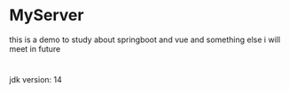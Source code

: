 # MyServer
this is a demo to study about springboot and vue and something else i will meet in future
#
jdk version: 14
